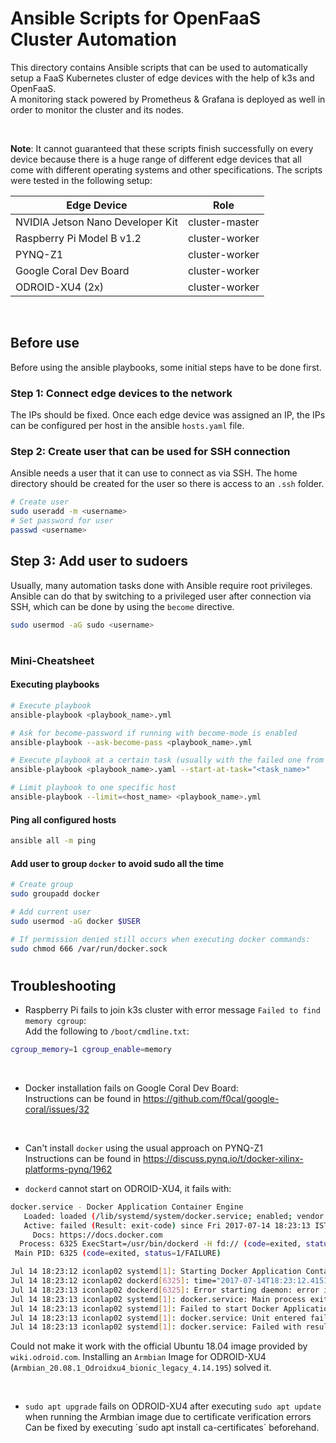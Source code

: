 # Ansible Scripts for OpenFaaS Cluster Automation
This directory contains Ansible scripts that can be used to automatically setup a FaaS Kubernetes cluster of edge devices with the help of k3s and OpenFaaS.<br>
A monitoring stack powered by Prometheus & Grafana is deployed as well in order to monitor the cluster and its nodes.

<br>

**Note**: It cannot guaranteed that these scripts finish successfully on every device because there is a huge range of different edge devices that all come with different operating systems and other specifications.
The scripts were tested in the following setup:

|  Edge Device  |  Role  |
| --- | --- |
| NVIDIA Jetson Nano Developer Kit    |  cluster-master   |
| Raspberry Pi Model B v1.2   |  cluster-worker   |
| PYNQ-Z1   |  cluster-worker   |
| Google Coral Dev Board    |  cluster-worker   |
| ODROID-XU4 (2x)   |  cluster-worker   |

<br>

## Before use

Before using the ansible playbooks, some initial steps have to be done first.

### Step 1: Connect edge devices to the network
The IPs should be fixed. Once each edge device was assigned an IP, the IPs can be configured per host in the ansible `hosts.yaml` file.


### Step 2: Create user that can be used for SSH connection
Ansible needs a user that it can use to connect as via SSH. The home directory should be created for the user so there is access to an `.ssh` folder.

```bash
# Create user
sudo useradd -m <username>
# Set password for user
passwd <username>
```

## Step 3: Add user to sudoers
Usually, many automation tasks done with Ansible require root privileges. Ansible can do that by switching to a privileged user after connection via SSH, which can be done by using the `become` directive.

```bash
sudo usermod -aG sudo <username>
```

#

### Mini-Cheatsheet
#### Executing playbooks
```bash
# Execute playbook
ansible-playbook <playbook_name>.yml

# Ask for become-password if running with become-mode is enabled
ansible-playbook --ask-become-pass <playbook_name>.yml

# Execute playbook at a certain task (usually with the failed one from previous run)
ansible-playbook <playbook_name>.yaml --start-at-task="<task_name>"

# Limit playbook to one specific host
ansible-playbook --limit=<host_name> <playbook_name>.yml
```

#### Ping all configured hosts

```bash
ansible all -m ping
```


#### Add user to group `docker` to avoid sudo all the time
```bash
# Create group
sudo groupadd docker

# Add current user
sudo usermod -aG docker $USER

# If permission denied still occurs when executing docker commands:
sudo chmod 666 /var/run/docker.sock
```

#

## Troubleshooting
- Raspberry Pi fails to join k3s cluster with error message `Failed to find memory cgroup`:<br>
Add the following to `/boot/cmdline.txt`:
```bash
cgroup_memory=1 cgroup_enable=memory
```

<br>

- Docker installation fails on Google Coral Dev Board:<br>
Instructions can be found in https://github.com/f0cal/google-coral/issues/32

<br>

- Can't install `docker` using the usual approach on PYNQ-Z1<br>
Instructions can be found in https://discuss.pynq.io/t/docker-xilinx-platforms-pynq/1962

- `dockerd` cannot start on ODROID-XU4, it fails with:
```bash
docker.service - Docker Application Container Engine
   Loaded: loaded (/lib/systemd/system/docker.service; enabled; vendor preset: enabled)
   Active: failed (Result: exit-code) since Fri 2017-07-14 18:23:13 IST; 2min 4s ago
     Docs: https://docs.docker.com
  Process: 6325 ExecStart=/usr/bin/dockerd -H fd:// (code=exited, status=1/FAILURE)
 Main PID: 6325 (code=exited, status=1/FAILURE)

Jul 14 18:23:12 iconlap02 systemd[1]: Starting Docker Application Container Engine...
Jul 14 18:23:12 iconlap02 dockerd[6325]: time="2017-07-14T18:23:12.415162784+05:30" level=info msg="libcontainerd: new containerd process, pid: 6333"
Jul 14 18:23:13 iconlap02 dockerd[6325]: Error starting daemon: error initializing graphdriver: /var/lib/docker contains several valid graphdrivers: aufs, overlay; Please cleanup or explicitly choose storage driver (-s <DRIVER>)
Jul 14 18:23:13 iconlap02 systemd[1]: docker.service: Main process exited, code=exited, status=1/FAILURE
Jul 14 18:23:13 iconlap02 systemd[1]: Failed to start Docker Application Container Engine.
Jul 14 18:23:13 iconlap02 systemd[1]: docker.service: Unit entered failed state.
Jul 14 18:23:13 iconlap02 systemd[1]: docker.service: Failed with result 'exit-code'.
```

Could not make it work with the official Ubuntu 18.04 image provided by `wiki.odroid.com`. Installing an `Armbian` Image for ODROID-XU4 (`Armbian_20.08.1_Odroidxu4_bionic_legacy_4.14.195`) solved it.

<br> 

- `sudo apt upgrade` fails on ODROID-XU4 after executing `sudo apt update` when running the Armbian image due to certificate verification errors
Can be fixed by executing ´sudo apt install ca-certificates` beforehand.